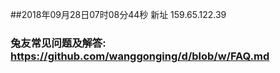 ##2018年09月28日07时08分44秒 新址 159.65.122.39
### 兔友常见问题及解答: https://github.com/wanggonging/d/blob/w/FAQ.md
